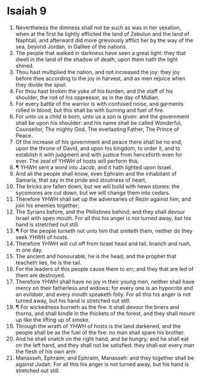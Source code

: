﻿# Isaiah 9
1. Nevertheless the dimness shall not be such as was in her vexation, when at the first he lightly afflicted the land of Zebulun and the land of Naphtali, and afterward did more grievously afflict her by the way of the sea, beyond Jordan, in Galilee of the nations. 
2. The people that walked in darkness have seen a great light: they that dwell in the land of the shadow of death, upon them hath the light shined. 
3. Thou hast multiplied the nation, and not increased the joy: they joy before thee according to the joy in harvest, and as men rejoice when they divide the spoil. 
4. For thou hast broken the yoke of his burden, and the staff of his shoulder, the rod of his oppressor, as in the day of Midian. 
5. For every battle of the warrior is with confused noise, and garments rolled in blood; but this shall be with burning and fuel of fire. 
6. For unto us a child is born, unto us a son is given: and the government shall be upon his shoulder: and his name shall be called Wonderful, Counsellor, The mighty God, The everlasting Father, The Prince of Peace. 
7. Of the increase of his government and peace there shall be no end, upon the throne of David, and upon his kingdom, to order it, and to establish it with judgment and with justice from henceforth even for ever. The zeal of YHWH of hosts will perform this. 
8. ¶ YHWH sent a word into Jacob, and it hath lighted upon Israel. 
9. And all the people shall know, even Ephraim and the inhabitant of Samaria, that say in the pride and stoutness of heart, 
10. The bricks are fallen down, but we will build with hewn stones: the sycomores are cut down, but we will change them into cedars. 
11. Therefore YHWH shall set up the adversaries of Rezin against him, and join his enemies together; 
12. The Syrians before, and the Philistines behind; and they shall devour Israel with open mouth. For all this his anger is not turned away, but his hand is stretched out still. 
13. ¶ For the people turneth not unto him that smiteth them, neither do they seek YHWH of hosts. 
14. Therefore YHWH will cut off from Israel head and tail, branch and rush, in one day. 
15. The ancient and honourable, he is the head; and the prophet that teacheth lies, he is the tail. 
16. For the leaders of this people cause them to err; and they that are led of them are destroyed. 
17. Therefore YHWH shall have no joy in their young men, neither shall have mercy on their fatherless and widows: for every one is an hypocrite and an evildoer, and every mouth speaketh folly. For all this his anger is not turned away, but his hand is stretched out still. 
18. ¶ For wickedness burneth as the fire: it shall devour the briers and thorns, and shall kindle in the thickets of the forest, and they shall mount up like the lifting up of smoke. 
19. Through the wrath of YHWH of hosts is the land darkened, and the people shall be as the fuel of the fire: no man shall spare his brother. 
20. And he shall snatch on the right hand, and be hungry; and he shall eat on the left hand, and they shall not be satisfied: they shall eat every man the flesh of his own arm: 
21. Manasseh, Ephraim; and Ephraim, Manasseh: and they together shall be against Judah. For all this his anger is not turned away, but his hand is stretched out still. 
